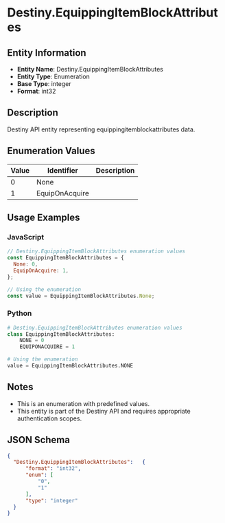 # Destiny.EquippingItemBlockAttributes

## Entity Information
- **Entity Name**: Destiny.EquippingItemBlockAttributes
- **Entity Type**: Enumeration
- **Base Type**: integer
- **Format**: int32

## Description
Destiny API entity representing equippingitemblockattributes data.

## Enumeration Values

| Value | Identifier | Description |
|-------|------------|-------------|
| 0 | None |  |
| 1 | EquipOnAcquire |  |

## Usage Examples

### JavaScript
```javascript
// Destiny.EquippingItemBlockAttributes enumeration values
const EquippingItemBlockAttributes = {
  None: 0,
  EquipOnAcquire: 1,
};

// Using the enumeration
const value = EquippingItemBlockAttributes.None;
```

### Python
```python
# Destiny.EquippingItemBlockAttributes enumeration values
class EquippingItemBlockAttributes:
    NONE = 0
    EQUIPONACQUIRE = 1

# Using the enumeration
value = EquippingItemBlockAttributes.NONE
```

## Notes
- This is an enumeration with predefined values.
- This entity is part of the Destiny API and requires appropriate authentication scopes.

## JSON Schema
```json
{
  "Destiny.EquippingItemBlockAttributes":   {
      "format": "int32",
      "enum": [
          "0",
          "1"
      ],
      "type": "integer"
  }
}
```
